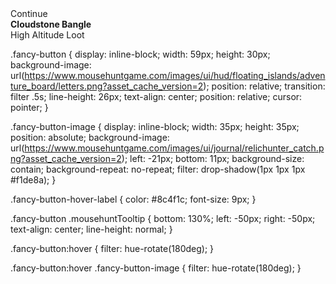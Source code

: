 <div class="fancy-button mousehuntTooltipParent">
  <div class="fancy-button-image"></div>
  <span class="text">Continue</span>
  <div class="mousehuntTooltip tight top noEvents">
    <strong>Cloudstone Bangle</strong>
    <div class="fancy-button-hover-label">High Altitude Loot</div>
    <div class="mousehuntTooltip-arrow"></div>
  </div>
</div>

.fancy-button {
  display: inline-block;
  width: 59px;
  height: 30px;
  background-image: url(https://www.mousehuntgame.com/images/ui/hud/floating_islands/adventure_board/letters.png?asset_cache_version=2);
  position: relative;
  transition: filter .5s;
  line-height: 26px;
  text-align: center;
  position: relative;
  cursor: pointer;
}

.fancy-button-image {
  display: inline-block;
  width: 35px;
  height: 35px;
  position: absolute;
  background-image: url(https://www.mousehuntgame.com/images/ui/journal/relichunter_catch.png?asset_cache_version=2);
  left: -21px;
  bottom: 11px;
  background-size: contain;
  background-repeat: no-repeat;
  filter: drop-shadow(1px 1px 1px #f1de8a);
}

.fancy-button-hover-label {
  color: #8c4f1c;
  font-size: 9px;
}

.fancy-button .mousehuntTooltip {
    bottom: 130%;
    left: -50px;
    right: -50px;
    text-align: center;
    line-height: normal;
}

.fancy-button:hover {
    filter: hue-rotate(180deg);
}

.fancy-button:hover .fancy-button-image {
    filter: hue-rotate(180deg);
}
